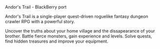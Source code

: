 Andor's Trail - BlackBerry port

Andor's Trail is a single-player quest-driven roguelike fantasy dungeon crawler RPG with a powerful story.

Uncover the truths about your home village and the dissapearance of your brother. Battle fierce monsters, gain experience and levels. Solve quests, find hidden treasures and improve your equipment.
